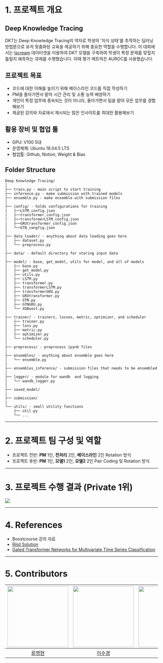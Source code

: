 # 1. 프로젝트 개요
## Deep Knowledge Tracing
 DKT는 Deep Knowledge Tracing의 약자로 학생의 '지식 상태'를 추적하는 딥러닝 방법론으로 유저 맞춤화된 교육을 제공하기 위해 중요한 역할을 수행합니다. 이 대회에서는 [Iscream](https://www.i-screamedu.co.kr/index.do) 데이터셋을 이용하여 DKT 모델을 구축하여 학생이 특정 문제를 맞힐지 틀릴지 예측하는 과제를 수행했습니다. 이때 평가 메트릭은 AUROC를 사용했습니다.
 
## 프로젝트 목표
- 코드에 대한 이해를 높이기 위해 베이스라인 코드를 직접 작성하기
- PM을 돌아가면서 맡아 시간 관리 및 소통 능력 배양하기
- 개인이 특정 업무에 종속되는 것이 아니라, 돌아가면서 팀을 맡아 모든 업무를 경험해보기
- 제공된 강의와 자료에서 제시되는 많은 인사이트를 최대한 활용해보기
 
## 활용 장비 및 협업 툴
- GPU: V100 5대
- 운영체제: Ubuntu 18.04.5 LTS
- 협업툴: Github, Notion, Weight & Bias

## Folder Structure

```
Deep Knowledge Tracing/
│
├── train.py - main script to start training
├── inference.py - make submission with trained models
├── ensemble.py - make ensemble with submission files
│
├── config/ - holds configurations for training
|   ├──LSTM_config.json
|   ├──transformer_config.json
|   ├──transformerLSTM_config.json
|   ├──GRUtransformer_config.json
│   └──GTN_congfig.json
│
├── data_loader/ - anything about data loading goes here
│   ├── dataset.py
│   └── preprocess.py
│
├── data/ - default directory for storing input data
│
├── model/ - base, get_model, utils for model, and all of models
│   ├── base.py
│   ├── get_model.py
│   ├── utils.py
│   ├── LSTM.py
│   ├── transformer.py
│   ├── transformerLSTM.py
│   ├── transformerGRU.py
│   ├── GRUtransformer.py
│   ├── GTN.py
│   ├── GTNGRU.py
│   └── XGBoost.py
│
├── trainer/ - trainers, losses, metric, optimizer, and scheduler
│   ├── trainer.py
│   ├── loss.py
│   ├── metric.py
│   ├── optimizer.py
│   └── scheduler.py
|
├── preprocess/ - preprocess ipynb files
│
├── ensembles/ - anything about ensemble goes here
│   └── ensemble.py
|
├── ensembles_inference/ - submission files that needs to be ensembled
|
├── logger/ - module for wandb  and logging
│   └── wandb_logger.py
│
├── saved_model/
|
├── submission/
|
└── utils/ - small utility functions
    ├── util.py
    └── ...
```

---
# 2. 프로젝트 팀 구성 및 역할
- 프로젝트 전반: **PM** 1인, **전처리** 2인, **베이스라인** 2인 Rotation 방식
- 프로젝트 후반: **PM** 1인, **모델1** 2인, **모델2** 2인 Pair Coding 및 Rotation 방식

---
# 3. 프로젝트 수행 결과 (Private 1위)
<img src="https://user-images.githubusercontent.com/78770033/207284899-abbc901a-69a8-4c69-a596-4a0db1a2a741.png">

---

# 4. References

- Boostcourse 강의 자료
- [Riiid Solution]([https://www.kaggle.com/c/riiid-test-answer-prediction/discussion/210171](https://www.kaggle.com/competitions/riiid-test-answer-prediction/discussion/218318))
- [Gated Transformer Networks for Multivariate Time Series Classification](https://arxiv.org/pdf/2103.14438.pdf)

---
# 5. Contributors

| <img src="https://user-images.githubusercontent.com/64895794/200263288-1d77b5f8-ed79-4548-9bc1-01aec2474aaa.png" width=200> | <img src="https://user-images.githubusercontent.com/64895794/200263509-9f564042-6da7-4410-a820-c8198037b0b3.png" width=200> | <img src="https://user-images.githubusercontent.com/64895794/200263683-37597e1d-10c1-483c-90f2-fb4749310e40.png" width=200> | <img src="https://user-images.githubusercontent.com/64895794/200263783-52ddbcf3-5e0b-431e-a84d-f7f17f3d061e.png" width=200> | <img src="https://user-images.githubusercontent.com/64895794/200264314-77728a99-9849-41e9-b13d-be120877a184.png" width=200> |
| :-------------------------------------------------------------------------------------------------------------------------: | :-------------------------------------------------------------------------------------------------------------------------: | :-------------------------------------------------------------------------------------------------------------------------: | :-------------------------------------------------------------------------------------------------------------------------: | :-------------------------------------------------------------------------------------------------------------------------: |
|                                           [류명현](https://github.com/ryubright)                                            |                                           [이수경](https://github.com/41ow1ives)                                            |                                            [김은혜](https://github.com/kimeunh3)                                            |                                         [정준환](https://github.com/Jeong-Junhwan)                                          |                                            [장원준](https://github.com/jwj51720)                                            |


